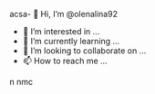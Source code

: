 acsa- 👋 Hi, I’m @olenalina92
- 👀 I’m interested in ...
- 🌱 I’m currently learning ...
- 💞️ I’m looking to collaborate on ...
- 📫 How to reach me ...

<!---
dasdasdasdYou can click the Prevhhliew link to tazxzke a look at your changes.
--->
n nmc
